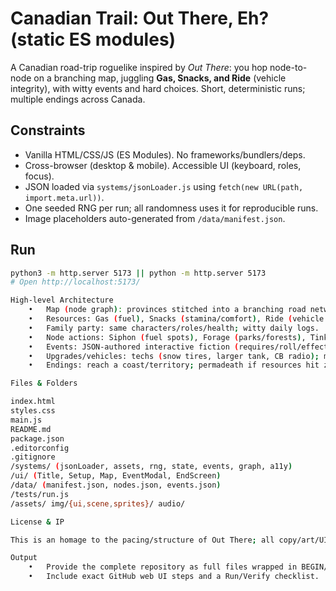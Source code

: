 # Canadian Trail: Out There, Eh? (static ES modules)

A Canadian road-trip roguelike inspired by *Out There*: you hop node-to-node on a branching map, juggling **Gas, Snacks, and Ride** (vehicle integrity), with witty events and hard choices. Short, deterministic runs; multiple endings across Canada.

## Constraints
- Vanilla HTML/CSS/JS (ES Modules). No frameworks/bundlers/deps.
- Cross-browser (desktop & mobile). Accessible UI (keyboard, roles, focus).
- JSON loaded via `systems/jsonLoader.js` using `fetch(new URL(path, import.meta.url))`.
- One seeded RNG per run; all randomness uses it for reproducible runs.
- Image placeholders auto-generated from `/data/manifest.json`.

## Run
```sh
python3 -m http.server 5173 || python -m http.server 5173
# Open http://localhost:5173/

High‑level Architecture
	•	Map (node graph): provinces stitched into a branching road network.
	•	Resources: Gas (fuel), Snacks (stamina/comfort), Ride (vehicle integrity), Money (shops).
	•	Family party: same characters/roles/health; witty daily logs.
	•	Node actions: Siphon (fuel spots), Forage (parks/forests), Tinker (mechanics) with deterministic risk rolls.
	•	Events: JSON-authored interactive fiction (requires/roll/effects) with Canadian humour.
	•	Upgrades/vehicles: techs (snow tires, larger tank, CB radio); minivan/pickup/bus with different stats.
	•	Endings: reach a coast/territory; permadeath if resources hit zero during actions.

Files & Folders

index.html
styles.css
main.js
README.md
package.json
.editorconfig
.gitignore
/systems/ (jsonLoader, assets, rng, state, events, graph, a11y)
/ui/ (Title, Setup, Map, EventModal, EndScreen)
/data/ (manifest.json, nodes.json, events.json)
/tests/run.js
/assets/ img/{ui,scene,sprites}/ audio/

License & IP

This is an homage to the pacing/structure of Out There; all copy/art/UI are original; real Canadian place names are used.

Output
	•	Provide the complete repository as full files wrapped in BEGIN/END FILE blocks.
	•	Include exact GitHub web UI steps and a Run/Verify checklist.
